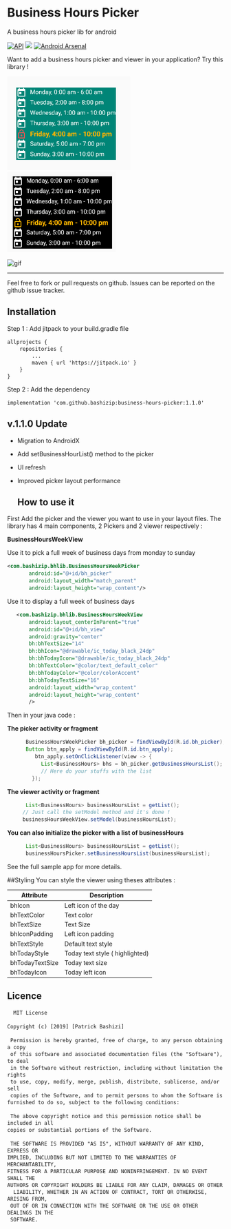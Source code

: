 # Business Hours Picker
A business hours picker lib for android

[![API](https://img.shields.io/badge/API-19%2B-brightgreen.svg?style=flat)](https://android-arsenal.com/api?level=19) [![](https://jitpack.io/v/bashizip/business-hours-picker.svg)](https://jitpack.io/#bashizip/business-hours-picker) [![Android Arsenal](https://img.shields.io/badge/Android%20Arsenal-Business%20Hours%20Picker-brightgreen.svg?style=flat)](https://android-arsenal.com/details/1/7540)

Want to add a business hours picker and viewer in your application? Try this library !

[![](https://raw.githubusercontent.com/bashizip/business-hours-picker/master/captures/Screenshot_20190419-140104.png)](https://raw.githubusercontent.com/bashizip/business-hours-picker/master/captures/Screenshot_20190419-140104.png)[![](https://raw.githubusercontent.com/bashizip/business-hours-picker/master/captures/Screenshot_20190419-140345.png)](https://raw.githubusercontent.com/bashizip/business-hours-picker/master/captures/Screenshot_20190419-140345.png)

![gif](https://github.com/bashizip/business-hours-picker/blob/master/captures/ezgif.com-resize.gif?raw=true)

------------
Feel free to fork or pull requests on github. Issues can be reported on the github issue tracker.

## Installation

Step 1 : Add jitpack to your build.gradle file



	allprojects {
		repositories {
			...
			maven { url 'https://jitpack.io' }
		}
	}



  Step 2 : Add the dependency



 	implementation 'com.github.bashizip:business-hours-picker:1.1.0'

## v.1.1.0 Update

- Migration to AndroidX
- Add setBusinessHourList() method to the picker
- UI refresh
- Improved picker layout performance

  ## How to use it


First  Add the picker and the viewer you want to use in your layout files. The library has 4 main components,
2 Pickers and 2 viewer respectively :

  **BusinessHoursWeekView**

  Use it to pick a full week of business days from monday to sunday
 ```xml
 <com.bashizip.bhlib.BusinessHoursWeekPicker
        android:id="@+id/bh_picker"
        android:layout_width="match_parent"
        android:layout_height="wrap_content"/>
```

   Use it to display a full week of business days

 ```xml
    <com.bashizip.bhlib.BusinessHoursWeekView
        android:layout_centerInParent="true"
        android:id="@+id/bh_view"
        android:gravity="center"
        bh:bhTextSize="14"
        bh:bhIcon="@drawable/ic_today_black_24dp"
        bh:bhTodayIcon="@drawable/ic_today_black_24dp"
        bh:bhTextColor="@color/text_default_color"
        bh:bhTodayColor="@color/colorAccent"
        bh:bhTodayTextSize="16"
        android:layout_width="wrap_content"
        android:layout_height="wrap_content"
        />
 ```

  Then in your java code :

  **The picker activity or fragment**

```java
	  BusinessHoursWeekPicker bh_picker = findViewById(R.id.bh_picker);
	  Button btn_apply = findViewById(R.id.btn_apply);
	     btn_apply.setOnClickListener(view -> {
		   List<BusinessHours> bhs = bh_picker.getBusinessHoursList();
		   // Here do your stuffs with the list
		});
 ```


   **The viewer activity or fragment**

  ```java
        List<BusinessHours> businessHoursList = getList();
       // Just call the setModel method and it's done !
       businessHoursWeekView.setModel(businessHoursList);
 ```

  **You can also initialize the picker with a list of businessHours**

  ```java
        List<BusinessHours> businessHoursList = getList();
        businessHoursPicker.setBusinessHoursList(businessHoursList);
 ```

See the full sample app for more details.

  ##Styling
You can style the viewer  using theses attributes :

| Attribute  | Description  |
| ------------ | ------------ |
| bhIcon  | Left icon of the day  |
|bhTextColor   |  Text color |
| bhTextSize  | Text Size  |
| bhIconPadding  | Left icon padding  |
|  bhTextStyle | Default text style   |
|  bhTodayStyle | Today  text style ( highlighted)   |
|  bhTodayTextSize | Today  text size|
| bhTodayIcon | Today left icon|





  ## Licence

      MIT License

   	Copyright (c) [2019] [Patrick Bashizi]

  	 Permission is hereby granted, free of charge, to any person obtaining a copy
  	 of this software and associated documentation files (the "Software"), to deal
  	 in the Software without restriction, including without limitation the rights
  	 to use, copy, modify, merge, publish, distribute, sublicense, and/or sell
  	 copies of the Software, and to permit persons to whom the Software is
   	furnished to do so, subject to the following conditions:

  	 The above copyright notice and this permission notice shall be included in all
   	copies or substantial portions of the Software.

  	 THE SOFTWARE IS PROVIDED "AS IS", WITHOUT WARRANTY OF ANY KIND, EXPRESS OR
   	IMPLIED, INCLUDING BUT NOT LIMITED TO THE WARRANTIES OF MERCHANTABILITY,
   	FITNESS FOR A PARTICULAR PURPOSE AND NONINFRINGEMENT. IN NO EVENT SHALL THE
   	AUTHORS OR COPYRIGHT HOLDERS BE LIABLE FOR ANY CLAIM, DAMAGES OR OTHER
 	  LIABILITY, WHETHER IN AN ACTION OF CONTRACT, TORT OR OTHERWISE, ARISING FROM,
  	 OUT OF OR IN CONNECTION WITH THE SOFTWARE OR THE USE OR OTHER DEALINGS IN THE
  	 SOFTWARE.











